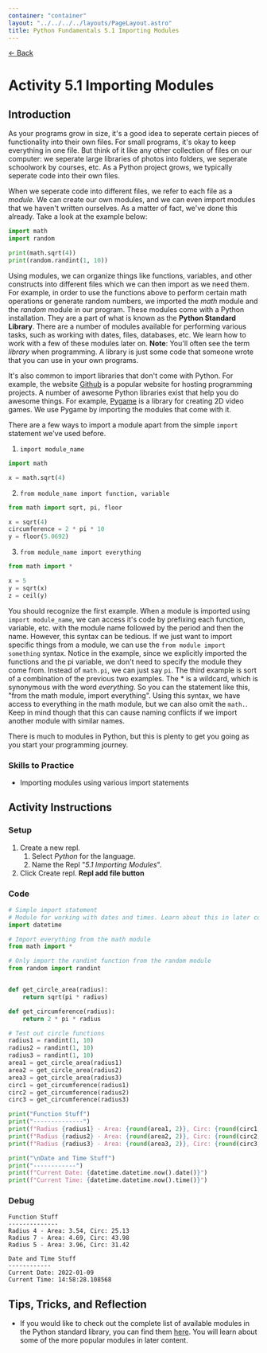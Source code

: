 ```yaml
---
container: "container"
layout: "../../../../layouts/PageLayout.astro"
title: Python Fundamentals 5.1 Importing Modules
---
```


[← Back](/courses/python-fundamentals/)

# Activity 5.1 Importing Modules

## Introduction

As your programs grow in size, it's a good idea to seperate certain pieces of functionality into their own files. For small programs, it's okay to keep everything in one file. But think of it like any other collection of files on our computer: we seperate large libraries of photos into folders, we seperate schoolwork by courses, etc. As a Python project grows, we typically seperate code into their own files.

When we seperate code into different files, we refer to each file as a _module_. We can create our own modules, and we can even import modules that we haven't written ourselves. As a matter of fact, we've done this already. Take a look at the example below:

```python
import math
import random

print(math.sqrt(4))
print(random.randint(1, 10))
```

Using modules, we can organize things like functions, variables, and other constructs into different files which we can then import as we need them. For example, in order to use the functions above to perform certain math operations or generate random numbers, we imported the _math_ module and the _random_ module in our program. These modules come with a Python installation. They are a part of what is known as the **Python Standard Library**. There are a number of modules available for performing various tasks, such as working with dates, files, databases, etc. We learn how to work with a few of these modules later on. **Note**: You'll often see the term _library_ when programming. A library is just some code that someone wrote that you can use in your own programs.

It's also common to import libraries that don't come with Python. For example, the website [Github](https://github.com) is a popular website for hosting programming projects. A number of awesome Python libraries exist that help you do awesome things. For example, [Pygame](https://pygame.org) is a library for creating 2D video games. We use Pygame by importing the modules that come with it.

There are a few ways to import a module apart from the simple `import` statement we've used before.

1. `import module_name`

```python
import math

x = math.sqrt(4)
```

2. `from module_name import function, variable`
```python
from math import sqrt, pi, floor

x = sqrt(4)
circumference = 2 * pi * 10
y = floor(5.0692)
```

3. `from module_name import everything`
```python
from math import *

x = 5
y = sqrt(x)
z = ceil(y)
```

You should recognize the first example. When a module is imported using `import module_name`, we can access it's code by prefixing each function, variable, etc. with the module name followed by the period and then the name. However, this syntax can be tedious. If we just want to import specific things from a module, we can use the `from module import something` syntax. Notice in the example, since we explicitly imported the functions and the pi variable, we don't need to specify the module they come from. Instead of `math.pi`, we can just say `pi`. The third example is sort of a combination of the previous two examples. The * is a wildcard, which is synonymous with the word _everything_. So you can the statement like this, "from the math module, import everything". Using this syntax, we have access to everything in the math module, but we can also omit the `math.`. Keep in mind though that this can cause naming conflicts if we import another module with similar names.

There is much to modules in Python, but this is plenty to get you going as you start your programming journey.

### Skills to Practice

- Importing modules using various import statements

## Activity Instructions

### Setup

1. Create a new repl.
   1. Select _Python_ for the language.
   2. Name the Repl "_5.1 Importing Modules_".
2. Click Create repl.
   **Repl add file button**

### Code

```python
# Simple import statement
# Module for working with dates and times. Learn about this in later courses.
import datetime

# Import everything from the math module
from math import *

# Only import the randint function from the random module
from random import randint


def get_circle_area(radius):
    return sqrt(pi * radius)

def get_circumference(radius):
    return 2 * pi * radius

# Test out circle functions
radius1 = randint(1, 10)
radius2 = randint(1, 10)
radius3 = randint(1, 10)
area1 = get_circle_area(radius1)
area2 = get_circle_area(radius2)
area3 = get_circle_area(radius3)
circ1 = get_circumference(radius1)
circ2 = get_circumference(radius2)
circ3 = get_circumference(radius3)

print("Function Stuff")
print("--------------")
print(f"Radius {radius1} - Area: {round(area1, 2)}, Circ: {round(circ1, 2)}")
print(f"Radius {radius2} - Area: {round(area2, 2)}, Circ: {round(circ2, 2)}")
print(f"Radius {radius3} - Area: {round(area3, 2)}, Circ: {round(circ3, 2)}")

print("\nDate and Time Stuff")
print("------------")
print(f"Current Date: {datetime.datetime.now().date()}")
print(f"Current Time: {datetime.datetime.now().time()}")
```

### Debug

```
Function Stuff
--------------
Radius 4 - Area: 3.54, Circ: 25.13
Radius 7 - Area: 4.69, Circ: 43.98
Radius 5 - Area: 3.96, Circ: 31.42

Date and Time Stuff
------------
Current Date: 2022-01-09
Current Time: 14:58:28.108568
```

## Tips, Tricks, and Reflection

- If you would like to check out the complete list of available modules in the Python standard library, you can find them [here](https://docs.python.org/3/library/index.html). You will learn about some of the more popular modules in later content.
